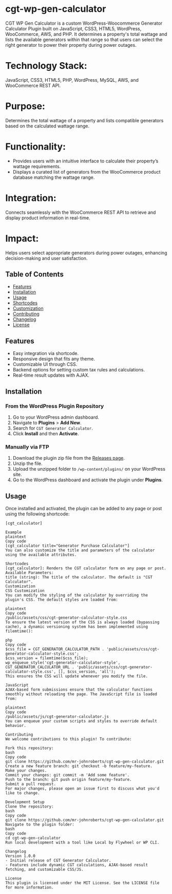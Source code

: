 # **cgt-wp-gen-calculator**
CGT WP Gen Calculator is a custom WordPress-Woocommerce Generator Calculator Plugin built on JavaScript, CSS3, HTML5, WordPress, WooCommerce, AWS, and PHP. It determines a property's total wattage and lists the available generators within that range so that users can select the right generator to power their property during power outages.

# **Technology Stack:** 
JavaScript, CSS3, HTML5, PHP, WordPress, MySQL, AWS, and WooCommerce REST API.

# **Purpose:** 
Determines the total wattage of a property and lists compatible generators based on the calculated wattage range.

# **Functionality:**
-	Provides users with an intuitive interface to calculate their property’s wattage requirements.
-	Displays a curated list of generators from the WooCommerce product database matching the wattage range.

# **Integration:** 
Connects seamlessly with the WooCommerce REST API to retrieve and display product information in real-time.

# **Impact:** 
Helps users select appropriate generators during power outages, enhancing decision-making and user satisfaction.

## Table of Contents

- [Features](#features)
- [Installation](#installation)
- [Usage](#usage)
- [Shortcodes](#shortcodes)
- [Customization](#customization)
- [Contributing](#contributing)
- [Changelog](#changelog)
- [License](#license)

## Features

- Easy integration via shortcode.
- Responsive design that fits any theme.
- Customizable UI through CSS.
- Backend options for setting custom tax rules and calculations.
- Real-time result updates with AJAX.

## Installation

### From the WordPress Plugin Repository

1. Go to your WordPress admin dashboard.
2. Navigate to **Plugins** > **Add New**.
3. Search for `CGT Generator Calculator`.
4. Click **Install** and then **Activate**.

### Manually via FTP

1. Download the plugin zip file from the [Releases page](https://github.com/mr-johnroberts/cgt-wp-gen-calculator/releases).
2. Unzip the file.
3. Upload the unzipped folder to `/wp-content/plugins/` on your WordPress site.
4. Go to the WordPress dashboard and activate the plugin under **Plugins**.

## Usage

Once installed and activated, the plugin can be added to any page or post using the following shortcode:

```plaintext
[cgt_calculator]

Example
plaintext
Copy code
[cgt_calculator title="Generator Purchase Calculator"]
You can also customize the title and parameters of the calculator using the available attributes.

Shortcodes
[cgt_calculator]: Renders the CGT calculator form on any page or post.
Available Parameters:
title (string): The title of the calculator. The default is "CGT Calculator".
Customization
CSS Customization
You can modify the styling of the calculator by overriding the plugin's CSS. The default styles are loaded from:

plaintext
Copy code
/public/assets/css/cgt-generator-calculator-style.css
To ensure the latest version of the CSS is always loaded (bypassing cache), a dynamic versioning system has been implemented using filemtime():

php
Copy code
$css_file = CGT_GENERATOR_CALCULATOR_PATH . 'public/assets/css/cgt-generator-calculator-style.css';
$css_version = filemtime($css_file);
wp_enqueue_style('cgt-generator-calculator-style', CGT_GENERATOR_CALCULATOR_URL . 'public/assets/css/cgt-generator-calculator-style.css', [], $css_version, 'all');
This ensures the CSS will update whenever you modify the file.

JavaScript
AJAX-based form submissions ensure that the calculator functions smoothly without reloading the page. The JavaScript file is loaded from:

plaintext
Copy code
/public/assets/js/cgt-generator-calculator.js
You can enqueue your custom scripts and styles to override default behavior.

Contributing
We welcome contributions to this plugin! To contribute:

Fork this repository:
bash
Copy code
git clone https://github.com/mr-johnroberts/cgt-wp-gen-calculator.git
Create a new feature branch: git checkout -b feature/my-feature.
Make your changes.
Commit your changes: git commit -m 'Add some feature'.
Push to the branch: git push origin feature/my-feature.
Submit a pull request.
For major changes, please open an issue first to discuss what you'd like to change.

Development Setup
Clone the repository:
bash
Copy code
git clone https://github.com/mr-johnroberts/cgt-wp-gen-calculator.git
Navigate to the plugin folder:
bash
Copy code
cd cgt-wp-gen-calculator
Run local development with a tool like Local by Flywheel or WP CLI.

Changelog
Version 1.0.0
- Initial release of CGT Generator Calculator.
- Features include dynamic CGT calculations, AJAX-based result fetching, and customizable CSS/JS.

License
This plugin is licensed under the MIT License. See the LICENSE file for more information.
